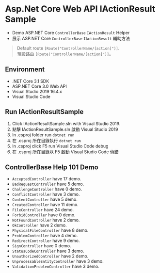 # Asp.Net Core Web API IActionResult Sample

* Demo ASP.NET Core `ControllerBase` `IActionResult` Helper
* 展示 ASP.NET Core `ControllerBase` `IActionResult` 輔助方法

> Default route `[Route("ControllerName/[action]")]`.<br>
> 預設路由 `[Route("ControllerName/[action]")]`。

## Environment

* .NET Core 3.1 SDK
* ASP.NET Core 3.0 Web API
* Visual Studio 2019 16.4.x
* Visual Studio Code

## Run IActionResultSample

1. Click IActionResultSample.sln with Visual Studio 2019.
1. 點擊 IActionResultSample.sln 啟動 Visual Studio 2019
2. In .csproj folder run `dotnet run` 
2. 在 .csproj 所在目錄執行 `dotnet run`
3. In .csproj click F5 run Visual Studio Code debug
3. 在 .csproj 所在目錄以 F5 啟動 Visual Studio Code 偵錯

## ControllerBase Help 101 Demo

* `AcceptedController` have 17 demo.
* `BadRequestController` have 5 demo.
* `ChallengeController` have 0 demo.
* `ConflictController` have 3 demo.
* `ContentController` have 5 demo.
* `CreatedController` have 11 demo.
* `FileController` have 24 demo.
* `ForbidController` have 0 demo.
* `NotFoundController` have 2 demo.
* `OkController` have 2 demo.
* `PhysicalFileController` have 8 demo.
* `ProblemController` have 4 demo.
* `RedirectController` have 9 demo.
* `SignController` have 0 demo.
* `StatusCodeController` have 3 demo.
* `UnauthorizedController` have 2 demo.
* `UnprocessableEntityController` have 3 demo.
* `ValidationProblemController` have 3 demo.